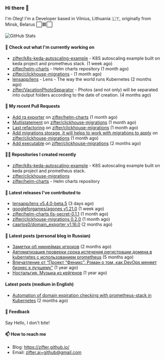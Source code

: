 ### Hi there 👋

I'm Oleg! I'm a Developer based in Vilnius, Lithuania 🇱🇹, originally from Minsk, Belarus ⬜🟥⬜

![GitHub Stats](https://github-readme-stats.vercel.app/api?username=zifter&count_private=true&theme=tokyonight&show_icons=true)

#### 👷 Check out what I'm currently working on

- [zifter/k8s-keda-autoscaling-example](https://github.com/zifter/k8s-keda-autoscaling-example) - K8S autoscaling example built on keda project and prometheus stack. (1 week ago)
- [zifter/helm-charts](https://github.com/zifter/helm-charts) - Helm charts repository (1 month ago)
- [zifter/clickhouse-migrations](https://github.com/zifter/clickhouse-migrations) -  (1 month ago)
- [lensapp/lens](https://github.com/lensapp/lens) - Lens - The way the world runs Kubernetes (2 months ago)
- [zifter/VacationPhotoSeparator](https://github.com/zifter/VacationPhotoSeparator) - Photos (and not only) will be separated into output folders according to the date of creation. (4 months ago)

#### 🔨 My recent Pull Requests

- [Add rq exporter](https://github.com/zifter/helm-charts/pull/25) on [zifter/helm-charts](https://github.com/zifter/helm-charts) (1 month ago)
- [Mutlistatement](https://github.com/zifter/clickhouse-migrations/pull/8) on [zifter/clickhouse-migrations](https://github.com/zifter/clickhouse-migrations) (1 month ago)
- [Last refactoring](https://github.com/zifter/clickhouse-migrations/pull/7) on [zifter/clickhouse-migrations](https://github.com/zifter/clickhouse-migrations) (1 month ago)
- [Add migrations storage, it will helps to work with migrations to apply](https://github.com/zifter/clickhouse-migrations/pull/6) on [zifter/clickhouse-migrations](https://github.com/zifter/clickhouse-migrations) (1 month ago)
- [Add executable](https://github.com/zifter/clickhouse-migrations/pull/5) on [zifter/clickhouse-migrations](https://github.com/zifter/clickhouse-migrations) (2 months ago)

#### 👨‍💻 Repositories I created recently
- [zifter/k8s-keda-autoscaling-example](https://github.com/zifter/k8s-keda-autoscaling-example) - K8S autoscaling example built on keda project and prometheus stack.
- [zifter/clickhouse-migrations](https://github.com/zifter/clickhouse-migrations)
- [zifter/helm-charts](https://github.com/zifter/helm-charts) - Helm charts repository

#### 🚀 Latest releases I've contributed to
- [lensapp/lens v5.4.0-beta.5](https://github.com/lensapp/lens/releases/tag/v5.4.0-beta.5) (3 days ago)
- [googleforgames/agones v1.21.0](https://github.com/googleforgames/agones/releases/tag/v1.21.0) (1 week ago)
- [zifter/helm-charts tls-secret-0.1.1](https://github.com/zifter/helm-charts/releases/tag/tls-secret-0.1.1) (1 month ago)
- [zifter/clickhouse-migrations 0.2.0](https://github.com/zifter/clickhouse-migrations/releases/tag/0.2.0) (1 month ago)
- [caarlos0/domain_exporter v1.16.0](https://github.com/caarlos0/domain_exporter/releases/tag/v1.16.0) (2 months ago)

#### 📄 Latest posts (personal blog in Russian)
- [Заметки об никнеймах игроков](https://zifter.github.io/offtopic/gamedev/2021/12/10/nicknames-in-games.html) (2 months ago)
- [Автоматизация проверки срока истечения регистрации домена в kubernetes с использованием prometheus](https://zifter.github.io/devops/2021/09/12/domain-expiration-prometheus-exporter.html) (5 months ago)
- [Впечатление от “Проект “Феникс”. Роман о том, как DevOps меняет бизнес к лучшему”](https://zifter.github.io/offtopic/2021/01/09/fenix-book-review.html) (1 year ago)
- [Ностальгия. Музыка из кейгенов](https://zifter.github.io/offtopic/2020/10/28/patch-music-nostalgia.html) (1 year ago)

#### Latest posts (medium in English)
- [Automation of domain expiration checking with prometheus-stack in Kubernetes](https://medium.com/@olegstrokachuk/automation-of-domain-expiration-checking-with-prometheus-stack-in-kubernetes-ea4e4571f5b4?source=rss-766601af1f16------2) (2 months ago)

#### 💬 Feedback

Say Hello, I don't bite!

#### 📫 How to reach me

- Blog: https://zifter.github.io/
- Email: zifter.ai+github@gmail.com
